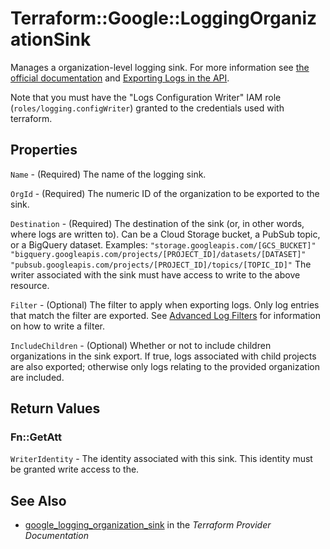 # Terraform::Google::LoggingOrganizationSink

Manages a organization-level logging sink. For more information see
[the official documentation](https://cloud.google.com/logging/docs/) and
[Exporting Logs in the API](https://cloud.google.com/logging/docs/api/tasks/exporting-logs).

Note that you must have the "Logs Configuration Writer" IAM role (`roles/logging.configWriter`)
granted to the credentials used with terraform.

## Properties

`Name` - (Required) The name of the logging sink.

`OrgId` - (Required) The numeric ID of the organization to be exported to the sink.

`Destination` - (Required) The destination of the sink (or, in other words, where logs are written to). Can be a Cloud Storage bucket, a PubSub topic, or a BigQuery dataset. Examples: ``` "storage.googleapis.com/[GCS_BUCKET]" "bigquery.googleapis.com/projects/[PROJECT_ID]/datasets/[DATASET]" "pubsub.googleapis.com/projects/[PROJECT_ID]/topics/[TOPIC_ID]" ``` The writer associated with the sink must have access to write to the above resource.

`Filter` - (Optional) The filter to apply when exporting logs. Only log entries that match the filter are exported. See [Advanced Log Filters](https://cloud.google.com/logging/docs/view/advanced_filters) for information on how to write a filter.

`IncludeChildren` - (Optional) Whether or not to include children organizations in the sink export. If true, logs associated with child projects are also exported; otherwise only logs relating to the provided organization are included.


## Return Values

### Fn::GetAtt

`WriterIdentity` - The identity associated with this sink. This identity must be granted write access to the.

## See Also

* [google_logging_organization_sink](https://www.terraform.io/docs/providers/google/r/logging_organization_sink.html) in the _Terraform Provider Documentation_